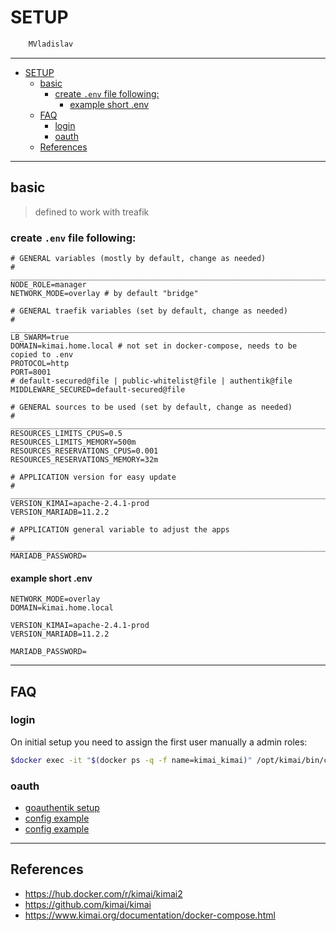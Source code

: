 # SETUP

```sh
    MVladislav
```

---

- [SETUP](#setup)
  - [basic](#basic)
    - [create `.env` file following:](#create-env-file-following)
      - [example short .env](#example-short-env)
  - [FAQ](#faq)
    - [login](#login)
    - [oauth](#oauth)
  - [References](#references)

---

## basic

> defined to work with treafik

### create `.env` file following:

```env
# GENERAL variables (mostly by default, change as needed)
# ______________________________________________________________________________
NODE_ROLE=manager
NETWORK_MODE=overlay # by default "bridge"

# GENERAL traefik variables (set by default, change as needed)
# ______________________________________________________________________________
LB_SWARM=true
DOMAIN=kimai.home.local # not set in docker-compose, needs to be copied to .env
PROTOCOL=http
PORT=8001
# default-secured@file | public-whitelist@file | authentik@file
MIDDLEWARE_SECURED=default-secured@file

# GENERAL sources to be used (set by default, change as needed)
# ______________________________________________________________________________
RESOURCES_LIMITS_CPUS=0.5
RESOURCES_LIMITS_MEMORY=500m
RESOURCES_RESERVATIONS_CPUS=0.001
RESOURCES_RESERVATIONS_MEMORY=32m

# APPLICATION version for easy update
# ______________________________________________________________________________
VERSION_KIMAI=apache-2.4.1-prod
VERSION_MARIADB=11.2.2

# APPLICATION general variable to adjust the apps
# ______________________________________________________________________________
MARIADB_PASSWORD=
```

#### example short .env

```env
NETWORK_MODE=overlay
DOMAIN=kimai.home.local

VERSION_KIMAI=apache-2.4.1-prod
VERSION_MARIADB=11.2.2

MARIADB_PASSWORD=
```

---

## FAQ

### login

On initial setup you need to assign the first user manually a admin roles:

```sh
$docker exec -it "$(docker ps -q -f name=kimai_kimai)" /opt/kimai/bin/console kimai:user:create admin admin@home.local ROLE_SUPER_ADMIN
```

### oauth

- [goauthentik setup](https://github.com/MVladislav/vm-docker-collection/tree/main/composer/helper/goauthentik)
- [config example](https://www.kimai.org/documentation/saml-authentik.html)
- [config example](https://goauthentik.io/integrations/services/kimai/)

---

## References

- <https://hub.docker.com/r/kimai/kimai2>
- <https://github.com/kimai/kimai>
- <https://www.kimai.org/documentation/docker-compose.html>
